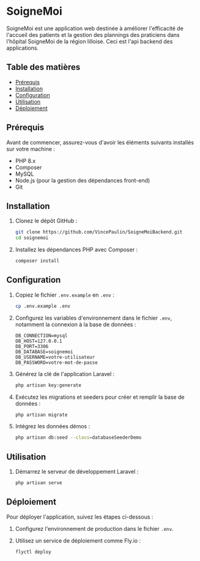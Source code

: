 # SoigneMoi

SoigneMoi est une application web destinée à améliorer l'efficacité de l'accueil des patients et la gestion des plannings des praticiens dans l'hôpital SoigneMoi de la région lilloise. Ceci est l'api backend des applications.

## Table des matières

- [Prérequis](#prérequis)
- [Installation](#installation)
- [Configuration](#configuration)
- [Utilisation](#utilisation)
- [Déploiement](#déploiement)

## Prérequis

Avant de commencer, assurez-vous d'avoir les éléments suivants installés sur votre machine :
- PHP 8.x
- Composer
- MySQL
- Node.js (pour la gestion des dépendances front-end)
- Git

## Installation

1. Clonez le dépôt GitHub :

    ```bash
    git clone https://github.com/VincePaulin/SoigneMoiBackend.git
    cd soignemoi
    ```

2. Installez les dépendances PHP avec Composer :

    ```bash
    composer install
    ```

## Configuration

1. Copiez le fichier `.env.example` en `.env` :

    ```bash
    cp .env.example .env
    ```

2. Configurez les variables d'environnement dans le fichier `.env`, notamment la connexion à la base de données :

    ```dotenv
    DB_CONNECTION=mysql
    DB_HOST=127.0.0.1
    DB_PORT=3306
    DB_DATABASE=soignemoi
    DB_USERNAME=votre-utilisateur
    DB_PASSWORD=votre-mot-de-passe
    ```

3. Générez la clé de l'application Laravel :

    ```bash
    php artisan key:generate
    ```

4. Exécutez les migrations et seeders pour créer et remplir la base de données :

    ```bash
    php artisan migrate
    ```

5. Intégrez les données démos :

    ```bash
    php artisan db:seed --class=databaseSeederDemo
    ```

## Utilisation

1. Démarrez le serveur de développement Laravel :

    ```bash
    php artisan serve
    ```

## Déploiement

Pour déployer l'application, suivez les étapes ci-dessous :

1. Configurez l'environnement de production dans le fichier `.env`.
2. Utilisez un service de déploiement comme Fly.io :

    ```bash
    flyctl deploy
    ```